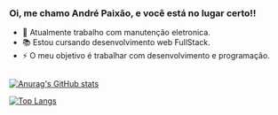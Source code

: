 ### Oi, me chamo André Paixão, e você está no lugar certo!!
- 🧰 Atualmente trabalho com manutenção eletronica.
- 📚 Estou cursando desenvolvimento web FullStack.
- ⚡ O meu objetivo é trabalhar com desenvolvimento e programação.

<div style="display: inline-block">

[![Anurag's GitHub stats](https://github-readme-stats.vercel.app/api?username=andre-paixao&show_icons=true&theme=merko)](https://github.com/anuraghazra/github-readme-stats)

[![Top Langs](https://github-readme-stats.vercel.app/api/top-langs/?username=andre-paixao&layout=compact&theme=merko)](https://github.com/anuraghazra/github-readme-stats)

</div>

